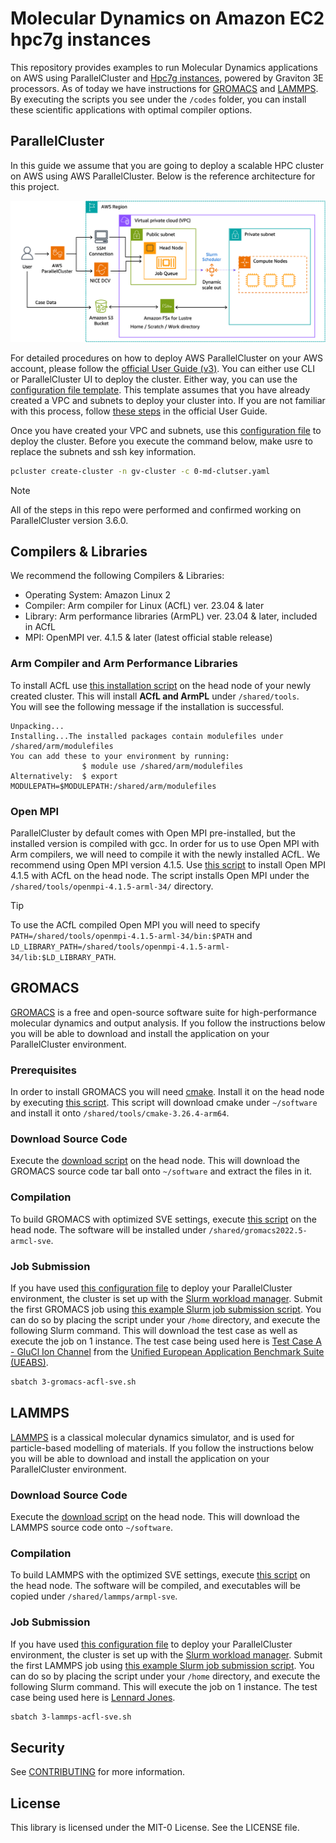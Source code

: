 # Molecular Dynamics on Amazon EC2 hpc7g instances

This repository provides examples to run Molecular Dynamics applications on AWS using ParallelCluster and [Hpc7g instances](https://aws.amazon.com/ec2/instance-types/hpc7g/?trk=7aa1d67a-83b9-4934-8322-71040c588cf4&sc_channel=el), powered by Graviton 3E processors. As of today we have instructions for [GROMACS](https://www.gromacs.org/) and [LAMMPS](https://www.lammps.org/). By executing the scripts you see under the `/codes` folder, you can install these scientific applications with optimal compiler options.

## ParallelCluster

In this guide we assume that you are going to deploy a scalable HPC cluster on AWS using AWS ParallelCluster. Below is the reference architecture for this project. 

![ParallelCluster](images/ParallelCluster.png)

For detailed procedures on how to deploy AWS ParallelCluster on your AWS account, please follow the [official User Guide (v3)](https://docs.aws.amazon.com/parallelcluster/latest/ug/what-is-aws-parallelcluster.html). You can either use CLI or ParallelCluster UI to deploy the cluster. Either way, you can use the [configuration file template](/codes/setup/md-cluster.yaml). This template assumes that you have already created a VPC and subnets to deploy your cluster into. If you are not familiar with this process, follow [these steps](https://docs.aws.amazon.com/parallelcluster/latest/ug/install-v3-configuring.html) in the official User Guide.   

Once you have created your VPC and subnets, use this [configuration file](codes/setup/0-md-cluster.yaml) to deploy the cluster. Before you execute the command below, make usre to replace the subnets and ssh key information. 

```bash
pcluster create-cluster -n gv-cluster -c 0-md-clutser.yaml
```

> [!Note]
> All of the steps in this repo were performed and confirmed working on ParallelCluster version 3.6.0.

## Compilers & Libraries 

We recommend the following Compilers & Libraries:
- Operating System: Amazon Linux 2
- Compiler: Arm compiler for Linux (ACfL) ver. 23.04 & later
- Library: Arm performance libraries (ArmPL) ver. 23.04 & later, included in ACfL
- MPI: OpenMPI ver. 4.1.5 & later (latest official stable release)

### Arm Compiler and Arm Performance Libraries

To install ACfL use [this installation script](codes/setup/1-install-acfl.sh) on the head node of your newly created cluster. This will install **ACfL and ArmPL** under `/shared/tools`.  
You will see the following message if the installation is successful.

```
Unpacking...
Installing...The installed packages contain modulefiles under /shared/arm/modulefiles
You can add these to your environment by running:
                $ module use /shared/arm/modulefiles
Alternatively:  $ export MODULEPATH=$MODULEPATH:/shared/arm/modulefiles
```

### Open MPI

ParallelCluster by default comes with Open MPI pre-installed, but the installed version is compiled with gcc. In order for us to use Open MPI with Arm compilers, we will need to compile it with the newly installed ACfL. We recommend using Open MPI version 4.1.5. Use [this script](codes/setup/2-install-openmpi-with-acfl.sh) to install Open MPI 4.1.5 with ACfL on the head node. The script installs Open MPI under the `/shared/tools/openmpi-4.1.5-arml-34/` directory. 

> [!Tip]
> To use the ACfL compiled Open MPI you will need to specify `PATH=/shared/tools/openmpi-4.1.5-arml-34/bin:$PATH` and `LD_LIBRARY_PATH=/shared/tools/openmpi-4.1.5-arml-34/lib:$LD_LIBRARY_PATH`. 

## GROMACS

[GROMACS](https://www.gromacs.org/) is a free and open-source software suite for high-performance molecular dynamics and output analysis. If you follow the instructions below you will be able to download and install the application on your ParallelCluster environment. 

### Prerequisites

In order to install GROMACS you will need [cmake](https://cmake.org/). Install it on the head node by executing [this script](codes/GROMACS/0-install-cmake.sh). This script will download cmake under `~/software` and install it onto `/shared/tools/cmake-3.26.4-arm64`. 

### Download Source Code

Execute the [download script](codes/GROMACS/1-download-gromacs.sh) on the head node. This will download the GROMACS source code tar ball onto `~/software` and extract the files in it. 

### Compilation

To build GROMACS with optimized SVE settings, execute [this script](codes/GROMACS/2a-compile-gromacs-acfl-sve.sh) on the head node. The software will be installed under `/shared/gromacs2022.5-armcl-sve`.  

### Job Submission

If you have used [this configuration file](codes/setup/0-md-cluster.yaml) to deploy your ParallelCluster environment, the cluster is set up with the [Slurm workload manager](https://slurm.schedmd.com/documentation.html). Submit the first GROMACS job using [this example Slurm job submission script](codes/GROMACS/3-gromacs-acfl-sve.sh). You can do so by placing the script under your `/home` directory, and execute the following Slurm command. This will download the test case as well as execute the job on 1 instance. The test case being used here is [Test Case A - GluCl Ion Channel](https://repository.prace-ri.eu/ueabs/GROMACS/2.2/GROMACS_TestCaseA.tar.xz) from the [Unified European Application Benchmark Suite (UEABS)](https://repository.prace-ri.eu/git/UEABS/ueabs). 

```bash
sbatch 3-gromacs-acfl-sve.sh
```

## LAMMPS

[LAMMPS](https://www.lammps.org/) is a classical molecular dynamics simulator, and is used for particle-based modelling of materials. If you follow the instructions below you will be able to download and install the application on your ParallelCluster environment. 

### Download Source Code

Execute the [download script](codes/LAMMPS/1-download-lammps.sh) on the head node. This will download the LAMMPS source code onto `~/software`.

### Compilation

To build LAMMPS with the optimized SVE settings, execute [this script](codes/LAMMPS/2a-compile-lammps-acfl-sve.sh) on the head node. The software will be compiled, and executables will be copied under `/shared/lammps/armpl-sve`. 

### Job Submission

If you have used [this configuration file](codes/setup/0-md-cluster.yaml) to deploy your ParallelCluster environment, the cluster is set up with the [Slurm workload manager](https://slurm.schedmd.com/documentation.html). Submit the first LAMMPS job using [this example Slurm job submission script](codes/LAMMPS/3-lammps-acfl-sve.sh). You can do so by placing the script under your `/home` directory, and execute the following Slurm command. This will execute the job on 1 instance. The test case being used here is [Lennard Jones](https://www.lammps.org/bench.html#lj). 

```bash
sbatch 3-lammps-acfl-sve.sh
```

## Security

See [CONTRIBUTING](CONTRIBUTING.md#security-issue-notifications) for more information.

## License

This library is licensed under the MIT-0 License. See the LICENSE file.
